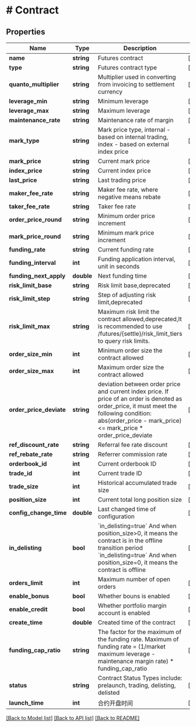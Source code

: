 # # Contract

## Properties

Name | Type | Description | Notes
------------ | ------------- | ------------- | -------------
**name** | **string** | Futures contract | [optional] 
**type** | **string** | Futures contract type | [optional] 
**quanto_multiplier** | **string** | Multiplier used in converting from invoicing to settlement currency | [optional] 
**leverage_min** | **string** | Minimum leverage | [optional] 
**leverage_max** | **string** | Maximum leverage | [optional] 
**maintenance_rate** | **string** | Maintenance rate of margin | [optional] 
**mark_type** | **string** | Mark price type, internal - based on internal trading, index - based on external index price | [optional] 
**mark_price** | **string** | Current mark price | [optional] 
**index_price** | **string** | Current index price | [optional] 
**last_price** | **string** | Last trading price | [optional] 
**maker_fee_rate** | **string** | Maker fee rate, where negative means rebate | [optional] 
**taker_fee_rate** | **string** | Taker fee rate | [optional] 
**order_price_round** | **string** | Minimum order price increment | [optional] 
**mark_price_round** | **string** | Minimum mark price increment | [optional] 
**funding_rate** | **string** | Current funding rate | [optional] 
**funding_interval** | **int** | Funding application interval, unit in seconds | [optional] 
**funding_next_apply** | **double** | Next funding time | [optional] 
**risk_limit_base** | **string** | Risk limit base,deprecated | [optional] 
**risk_limit_step** | **string** | Step of adjusting risk limit,deprecated | [optional] 
**risk_limit_max** | **string** | Maximum risk limit the contract allowed,deprecated,It is recommended to use /futures/{settle}/risk_limit_tiers to query risk limits. | [optional] 
**order_size_min** | **int** | Minimum order size the contract allowed | [optional] 
**order_size_max** | **int** | Maximum order size the contract allowed | [optional] 
**order_price_deviate** | **string** | deviation between order price and current index price. If price of an order is denoted as order_price, it must meet the following condition:      abs(order_price - mark_price) &lt;&#x3D; mark_price * order_price_deviate | [optional] 
**ref_discount_rate** | **string** | Referral fee rate discount | [optional] 
**ref_rebate_rate** | **string** | Referrer commission rate | [optional] 
**orderbook_id** | **int** | Current orderbook ID | [optional] 
**trade_id** | **int** | Current trade ID | [optional] 
**trade_size** | **int** | Historical accumulated trade size | [optional] 
**position_size** | **int** | Current total long position size | [optional] 
**config_change_time** | **double** | Last changed time of configuration | [optional] 
**in_delisting** | **bool** | &#x60;in_delisting&#x3D;true&#x60; And when position_size&gt;0, it means the contract is in the offline transition period &#x60;in_delisting&#x3D;true&#x60; And when position_size&#x3D;0, it means the contract is offline | [optional] 
**orders_limit** | **int** | Maximum number of open orders | [optional] 
**enable_bonus** | **bool** | Whether bouns is enabled | [optional] 
**enable_credit** | **bool** | Whether portfolio margin account is enabled | [optional] 
**create_time** | **double** | Created time of the contract | [optional] 
**funding_cap_ratio** | **string** | The factor for the maximum of the funding rate. Maximum of funding rate &#x3D; (1/market maximum leverage - maintenance margin rate) * funding_cap_ratio | [optional] 
**status** | **string** | Contract Status Types include:  prelaunch,  trading, delisting,  delisted | [optional] 
**launch_time** | **int** | 合约开盘时间 | [optional] 

[[Back to Model list]](../../README.md#documentation-for-models) [[Back to API list]](../../README.md#documentation-for-api-endpoints) [[Back to README]](../../README.md)
